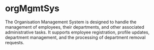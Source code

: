 # orgMgmtSys
The Organisation Management System is designed to handle the management of employees, their departments, and other associated administrative tasks. It supports employee registration, profile updates, department management, and the processing of department removal requests.
